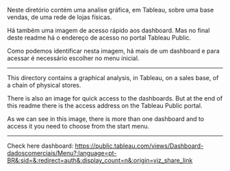 Neste diretório contém uma analise gráfica, em Tableau, sobre uma base vendas, de uma rede de lojas físicas.

Há também uma imagem de acesso rápido aos dashboard. Mas no final deste readme há o endereço de acesso no portal Tableau Public.

Como podemos identificar nesta imagem, há mais de um dashboard e para acessar é necessário escolher no menu inicial.


---------------------------------------------------------------------------------------------------------


This directory contains a graphical analysis, in Tableau, on a sales base, of a chain of physical stores.

There is also an image for quick access to the dashboards. But at the end of this readme there is the access address on the Tableau Public portal.

As we can see in this image, there is more than one dashboard and to access it you need to choose from the start menu.

---------------------------------------------------------------------------------------------------------

Check here dashboard: https://public.tableau.com/views/Dashboard-dadoscomerciais/Menu?:language=pt-BR&:sid=&:redirect=auth&:display_count=n&:origin=viz_share_link

